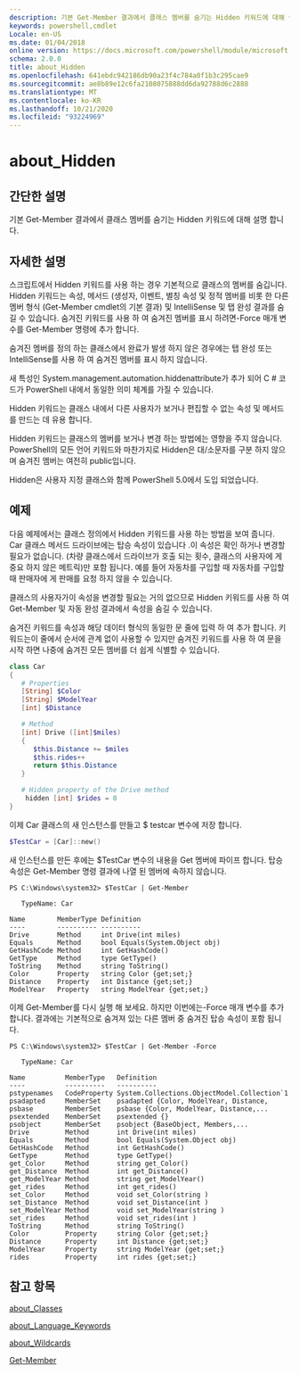 ```yaml
---
description: 기본 Get-Member 결과에서 클래스 멤버를 숨기는 Hidden 키워드에 대해 설명 합니다.
keywords: powershell,cmdlet
Locale: en-US
ms.date: 01/04/2018
online version: https://docs.microsoft.com/powershell/module/microsoft.powershell.core/about/about_hidden?view=powershell-5.1&WT.mc_id=ps-gethelp
schema: 2.0.0
title: about_Hidden
ms.openlocfilehash: 641ebdc942186db90a23f4c784a0f1b3c295cae9
ms.sourcegitcommit: ae8b89e12c6fa2108075888dd6da92788d6c2888
ms.translationtype: MT
ms.contentlocale: ko-KR
ms.lasthandoff: 10/21/2020
ms.locfileid: "93224969"
---
```

# <a name="about_hidden"></a>about_Hidden

## <a name="short-description"></a>간단한 설명
기본 Get-Member 결과에서 클래스 멤버를 숨기는 Hidden 키워드에 대해 설명 합니다.

## <a name="long-description"></a>자세한 설명

스크립트에서 Hidden 키워드를 사용 하는 경우 기본적으로 클래스의 멤버를 숨깁니다. Hidden 키워드는 속성, 메서드 (생성자, 이벤트, 별칭 속성 및 정적 멤버를 비롯 한 다른 멤버 형식 (Get-Member cmdlet의 기본 결과) 및 IntelliSense 및 탭 완성 결과를 숨길 수 있습니다. 숨겨진 키워드를 사용 하 여 숨겨진 멤버를 표시 하려면-Force 매개 변수를 Get-Member 명령에 추가 합니다.

숨겨진 멤버를 정의 하는 클래스에서 완료가 발생 하지 않은 경우에는 탭 완성 또는 IntelliSense를 사용 하 여 숨겨진 멤버를 표시 하지 않습니다.

새 특성인 System.management.automation.hiddenattribute가 추가 되어 C \# 코드가 PowerShell 내에서 동일한 의미 체계를 가질 수 있습니다.

Hidden 키워드는 클래스 내에서 다른 사용자가 보거나 편집할 수 없는 속성 및 메서드를 만드는 데 유용 합니다.

Hidden 키워드는 클래스의 멤버를 보거나 변경 하는 방법에는 영향을 주지 않습니다. PowerShell의 모든 언어 키워드와 마찬가지로 Hidden은 대/소문자를 구분 하지 않으며 숨겨진 멤버는 여전히 public입니다.

Hidden은 사용자 지정 클래스와 함께 PowerShell 5.0에서 도입 되었습니다.

## <a name="example"></a>예제

다음 예제에서는 클래스 정의에서 Hidden 키워드를 사용 하는 방법을 보여 줍니다. Car 클래스 메서드 드라이브에는 탑승 속성이 있습니다 .이 속성은 확인 하거나 변경할 필요가 없습니다. (차량 클래스에서 드라이브가 호출 되는 횟수, 클래스의 사용자에 게 중요 하지 않은 메트릭)만 포함 됩니다. 예를 들어 자동차를 구입할 때 자동차를 구입할 때 판매자에 게 판매를 요청 하지 않을 수 있습니다.

클래스의 사용자가이 속성을 변경할 필요는 거의 없으므로 Hidden 키워드를 사용 하 여 Get-Member 및 자동 완성 결과에서 속성을 숨길 수 있습니다.

숨겨진 키워드를 속성과 해당 데이터 형식의 동일한 문 줄에 입력 하 여 추가 합니다. 키워드는이 줄에서 순서에 관계 없이 사용할 수 있지만 숨겨진 키워드를 사용 하 여 문을 시작 하면 나중에 숨겨진 모든 멤버를 더 쉽게 식별할 수 있습니다.

```powershell
class Car
{
   # Properties
   [String] $Color
   [String] $ModelYear
   [int] $Distance

   # Method
   [int] Drive ([int]$miles)
   {
      $this.Distance += $miles
      $this.rides++
      return $this.Distance
   }

   # Hidden property of the Drive method
    hidden [int] $rides = 0
}
```

이제 Car 클래스의 새 인스턴스를 만들고 \$ testcar 변수에 저장 합니다.

```powershell
$TestCar = [Car]::new()
```

새 인스턴스를 만든 후에는 $TestCar 변수의 내용을 Get 멤버에 파이프 합니다. 탑승 속성은 Get-Member 명령 결과에 나열 된 멤버에 속하지 않습니다.

```output
PS C:\Windows\system32> $TestCar | Get-Member

   TypeName: Car

Name        MemberType Definition
----        ---------- ----------
Drive       Method     int Drive(int miles)
Equals      Method     bool Equals(System.Object obj)
GetHashCode Method     int GetHashCode()
GetType     Method     type GetType()
ToString    Method     string ToString()
Color       Property   string Color {get;set;}
Distance    Property   int Distance {get;set;}
ModelYear   Property   string ModelYear {get;set;}

```

이제 Get-Member를 다시 실행 해 보세요. 하지만 이번에는-Force 매개 변수를 추가 합니다.
결과에는 기본적으로 숨겨져 있는 다른 멤버 중 숨겨진 탑승 속성이 포함 됩니다.

```output
PS C:\Windows\system32> $TestCar | Get-Member -Force

   TypeName: Car

Name          MemberType   Definition
----          ----------   ----------
pstypenames   CodeProperty System.Collections.ObjectModel.Collection`1
psadapted     MemberSet    psadapted {Color, ModelYear, Distance,
psbase        MemberSet    psbase {Color, ModelYear, Distance,...
psextended    MemberSet    psextended {}
psobject      MemberSet    psobject {BaseObject, Members,...
Drive         Method       int Drive(int miles)
Equals        Method       bool Equals(System.Object obj)
GetHashCode   Method       int GetHashCode()
GetType       Method       type GetType()
get_Color     Method       string get_Color()
get_Distance  Method       int get_Distance()
get_ModelYear Method       string get_ModelYear()
get_rides     Method       int get_rides()
set_Color     Method       void set_Color(string )
set_Distance  Method       void set_Distance(int )
set_ModelYear Method       void set_ModelYear(string )
set_rides     Method       void set_rides(int )
ToString      Method       string ToString()
Color         Property     string Color {get;set;}
Distance      Property     int Distance {get;set;}
ModelYear     Property     string ModelYear {get;set;}
rides         Property     int rides {get;set;}

```

## <a name="see-also"></a>참고 항목

[about_Classes](about_Classes.md)

[about_Language_Keywords](about_Language_Keywords.md)

[about_Wildcards](about_Wildcards.md)

[Get-Member](xref:Microsoft.PowerShell.Utility.Get-Member)
